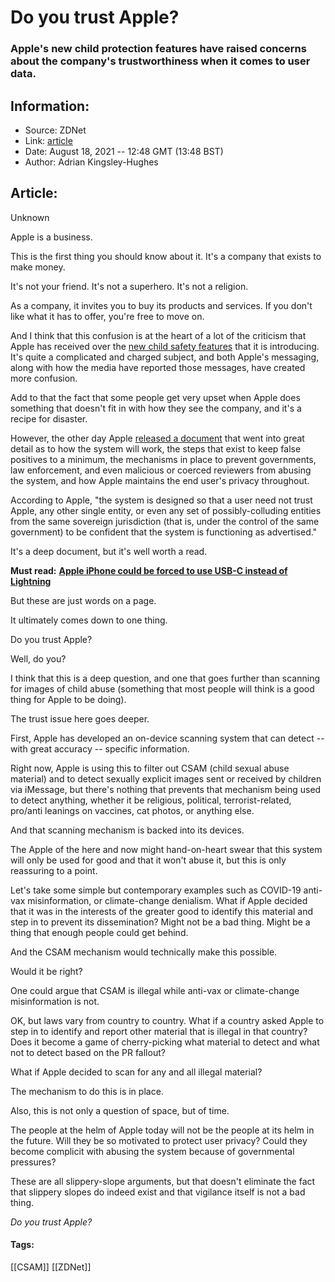 # Do you trust Apple?
### Apple's new child protection features have raised concerns about the company's trustworthiness when it comes to user data.

## Information:
+ Source: ZDNet
+ Link: [article](https://www.zdnet.com/article/do-you-trust-apple/)
+ Date: August 18, 2021 -- 12:48 GMT (13:48 BST)
+ Author: Adrian Kingsley-Hughes


## Article:
Unknown

Apple is a business.

This is the first thing you should know about it. It's a company that exists to make money.

It's not your friend. It's not a superhero. It's not a religion.


As a company, it invites you to buy its products and services. If you don't like what it has to offer, you're free to move on.

And I think that this confusion is at the heart of a lot of the criticism that Apple has received over the [new child safety features](https://www.zdnet.com/article/apple-child-abuse-material-scanning-in-ios-15-draws-fire/) that it is introducing. It's quite a complicated and charged subject, and both Apple's messaging, along with how the media have reported those messages, have created more confusion.  

Add to that the fact that some people get very upset when Apple does something that doesn't fit in with how they see the company, and it's a recipe for disaster.

However, the other day Apple [released a document](https://www.apple.com/child-safety/pdf/Security_Threat_Model_Review_of_Apple_Child_Safety_Features.pdf) that went into great detail as to how the system will work, the steps that exist to keep false positives to a minimum, the mechanisms in place to prevent governments, law enforcement, and even malicious or coerced reviewers from abusing the system, and how Apple maintains the end user's privacy throughout.






According to Apple, "the system is designed so that a user need not trust Apple, any other single entity, or even any set of possibly-colluding entities from the same sovereign jurisdiction (that is, under the control of the same government) to be confident that the system is functioning as advertised."

It's a deep document, but it's well worth a read.

**Must read:** [**Apple iPhone could be forced to use USB-C instead of Lightning**](https://www.zdnet.com/article/apple-iphone-could-be-forced-to-use-usb-c-instead-of-lightning/)

But these are just words on a page.

It ultimately comes down to one thing.

Do you trust Apple?


Well, do you?

I think that this is a deep question, and one that goes further than scanning for images of child abuse (something that most people will think is a good thing for Apple to be doing). 

The trust issue here goes deeper.

First, Apple has developed an on-device scanning system that can detect -- with great accuracy -- specific information. 

Right now, Apple is using this to filter out CSAM (child sexual abuse material) and to detect sexually explicit images sent or received by children via iMessage, but there's nothing that prevents that mechanism being used to detect anything, whether it be religious, political, terrorist-related, pro/anti leanings on vaccines, cat photos, or anything else.

And that scanning mechanism is backed into its devices.

The Apple of the here and now might hand-on-heart swear that this system will only be used for good and that it won't abuse it, but this is only reassuring to a point.

Let's take some simple but contemporary examples such as COVID-19 anti-vax misinformation, or climate-change denialism. What if Apple decided that it was in the interests of the greater good to identify this material and step in to prevent its dissemination? Might not be a bad thing. Might be a thing that enough people could get behind.

And the CSAM mechanism would technically make this possible. 

Would it be right? 

One could argue that CSAM is illegal while anti-vax or climate-change misinformation is not.

OK, but laws vary from country to country. What if a country asked Apple to step in to identify and report other material that is illegal in that country? Does it become a game of cherry-picking what material to detect and what not to detect based on the PR fallout?

What if Apple decided to scan for any and all illegal material? 

The mechanism to do this is in place.

Also, this is not only a question of space, but of time. 

The people at the helm of Apple today will not be the people at its helm in the future. Will they be so motivated to protect user privacy? Could they become complicit with abusing the system because of governmental pressures?

These are all slippery-slope arguments, but that doesn't eliminate the fact that slippery slopes do indeed exist and that vigilance itself is not a bad thing.

*Do you trust Apple?*





#### Tags:
[[CSAM]] [[ZDNet]]

